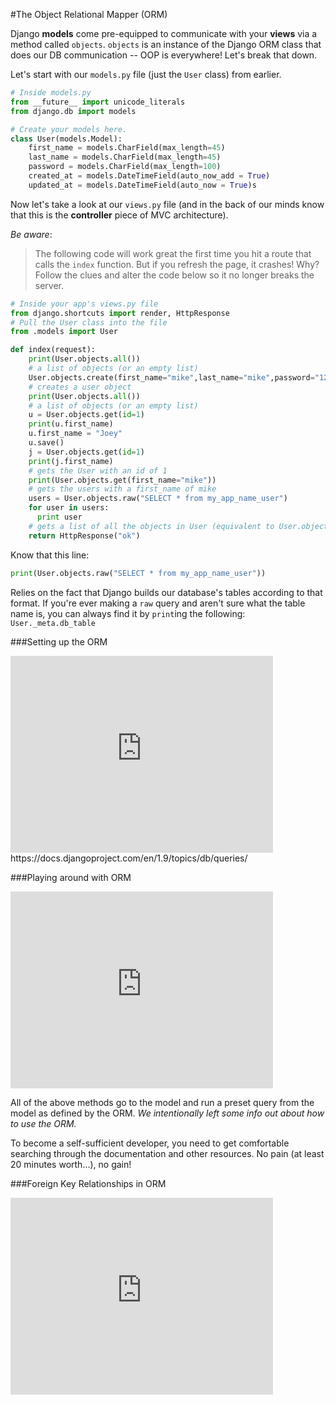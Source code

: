 #The Object Relational Mapper (ORM)

Django **models** come pre-equipped to communicate with your **views** via a method called `objects`. `objects` is an instance of the Django ORM class that does our DB communication -- OOP is everywhere! Let's break that down.

Let's start with our `models.py` file (just the `User` class) from earlier.

```python
# Inside models.py
from __future__ import unicode_literals
from django.db import models

# Create your models here.
class User(models.Model):
    first_name = models.CharField(max_length=45)
    last_name = models.CharField(max_length=45)
    password = models.CharField(max_length=100)
    created_at = models.DateTimeField(auto_now_add = True)
    updated_at = models.DateTimeField(auto_now = True)s
```

Now let's take a look at our `views.py` file (and in the back of our minds know that this is the **controller** piece of MVC architecture).

*Be aware*:
> The following code will work great the first time you hit a route that calls the `index` function. But if you refresh the page, it crashes! Why? Follow the clues and alter the code below so it no longer breaks the server.

```python
# Inside your app's views.py file
from django.shortcuts import render, HttpResponse
# Pull the User class into the file
from .models import User

def index(request):
    print(User.objects.all())
    # a list of objects (or an empty list)
    User.objects.create(first_name="mike",last_name="mike",password="1234asdf")
    # creates a user object
    print(User.objects.all())
    # a list of objects (or an empty list)
    u = User.objects.get(id=1)
    print(u.first_name)
    u.first_name = "Joey"
    u.save()
    j = User.objects.get(id=1)
    print(j.first_name)
    # gets the User with an id of 1
    print(User.objects.get(first_name="mike"))
    # gets the users with a first_name of mike
    users = User.objects.raw("SELECT * from my_app_name_user")
    for user in users:
      print user
    # gets a list of all the objects in User (equivalent to User.objects.all())
    return HttpResponse("ok")
```

Know that this line:
```python
print(User.objects.raw("SELECT * from my_app_name_user"))
```

Relies on the fact that Django builds our database's tables according to that format. If you're ever making a `raw` query and aren't sure what the table name is, you can always find it by `print`ing the following: `User._meta.db_table`

###Setting up the ORM
<iframe width="420" height="315" src="https://www.youtube.com/embed/tOC4y-2FBcI" frameborder="0" allowfullscreen></iframe>
https://docs.djangoproject.com/en/1.9/topics/db/queries/

###Playing around with ORM
<iframe width="420" height="315" src="https://www.youtube.com/embed/sC6tZzYNQyI" frameborder="0" allowfullscreen></iframe>

All of the above methods go to the model and run a preset query from the model as defined by the ORM. *We intentionally left some info out about how to use the ORM.*

To become a self-sufficient developer, you need to get comfortable searching through the documentation and other resources. No pain (at least 20 minutes worth...), no gain!

###Foreign Key Relationships in ORM
<iframe width="420" height="315" src="https://www.youtube.com/embed/Fh7IVu15Ie4" frameborder="0" allowfullscreen></iframe>
